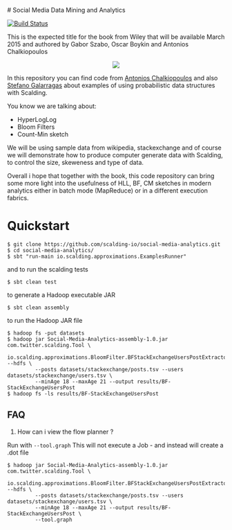 # Social Media Data Mining and Analytics

[![Build Status](https://travis-ci.org/scalding-io/social-media-analytics.svg?branch=master)](https://travis-ci.org/scalding-io/social-media-analytics)

This is the expected title for the book from Wiley that will be available March 2015 and authored by Gabor Szabo, Oscar Boykin and Antonios Chalkiopoulos

<p align="center">
  <a href="http://eu.wiley.com/WileyCDA/WileyTitle/productCd-1118824857.html" target="_blank"><img src="http://media.wiley.com/product_data/coverImage300/57/11188248/1118824857.jpg"/></a>
</p>

In this repository you can find code from <a href="https://github.com/Antwnis">Antonios Chalkiopoulos</a> and also <a href="https://github.com/galarragas">Stefano Galarragas</a> 
about examples of using probabilistic data structures with Scalding.

You know we are talking about:

* HyperLogLog
* Bloom Filters
* Count-Min sketch

We will be using sample data from wikipedia, stackexchange and of course we will demonstrate how to produce computer generate data with Scalding, to control the size, skeweness and type of data.

Overall i hope that together with the book, this code repository can bring some more light into the usefulness of HLL, BF, CM sketches in modern analytics either in batch mode (MapReduce) or in a different execution fabrics.

# Quickstart
  
    $ git clone https://github.com/scalding-io/social-media-analytics.git
    $ cd social-media-analytics/
    $ sbt "run-main io.scalding.approximations.ExamplesRunner"

and to run the scalding tests

    $ sbt clean test

to generate a Hadoop executable JAR

    $ sbt clean assembly

to run the Hadoop JAR file

    $ hadoop fs -put datasets
    $ hadoop jar Social-Media-Analytics-assembly-1.0.jar com.twitter.scalding.Tool \
             io.scalding.approximations.BloomFilter.BFStackExchangeUsersPostExtractor --hdfs \
             --posts datasets/stackexchange/posts.tsv --users datasets/stackexchange/users.tsv \
             --minAge 18 --maxAge 21 --output results/BF-StackExchangeUsersPost
    $ hadoop fs -ls results/BF-StackExchangeUsersPost

## FAQ

1. How can i view the flow planner ?

Run with `--tool.graph` This will not execute a Job - and instead will create a .dot file

    $ hadoop jar Social-Media-Analytics-assembly-1.0.jar com.twitter.scalding.Tool \
             io.scalding.approximations.BloomFilter.BFStackExchangeUsersPostExtractor --hdfs \
             --posts datasets/stackexchange/posts.tsv --users datasets/stackexchange/users.tsv \
             --minAge 18 --maxAge 21 --output results/BF-StackExchangeUsersPost \
             --tool.graph

